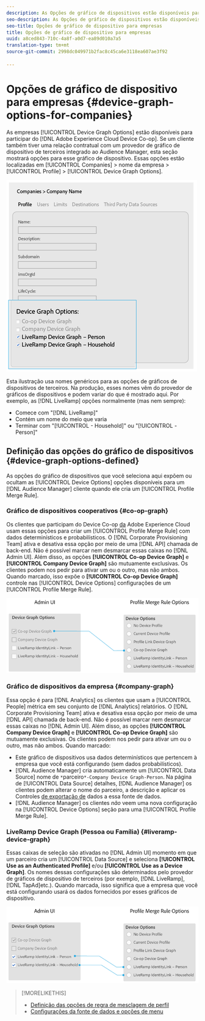 ```yaml
---
description: As Opções de gráfico de dispositivos estão disponíveis para empresas que participam do Adobe Experience Cloud Device Co-op. Se um cliente também tiver uma relação contratual com um provedor de gráfico de dispositivo de terceiros integrado ao Audience Manager, esta seção mostrará opções para esse gráfico de dispositivo. Essas opções estão localizadas em Empresas > nome da empresa > Perfil > Opções de gráfico de dispositivo.
seo-description: As Opções de gráfico de dispositivos estão disponíveis para empresas que participam do Adobe Experience Cloud Device Co-op. Se um cliente também tiver uma relação contratual com um provedor de gráfico de dispositivo de terceiros integrado ao Audience Manager, esta seção mostrará opções para esse gráfico de dispositivo. Essas opções estão localizadas em Empresas > nome da empresa > Perfil > Opções de gráfico de dispositivo.
seo-title: Opções de gráfico de dispositivo para empresas
title: Opções de gráfico de dispositivo para empresas
uuid: a8ced843-710c-4a8f-a0d7-ea89d010a7a5
translation-type: tm+mt
source-git-commit: 2998dc049971b2fac8c45ca6e3118ea607ae3f92

---
```



# Opções de gráfico de dispositivo para empresas {#device-graph-options-for-companies}

As empresas [!UICONTROL Device Graph Options] estão disponíveis para participar do [!DNL Adobe Experience Cloud Device Co-op]. Se um cliente também tiver uma relação contratual com um provedor de gráfico de dispositivo de terceiros integrado ao Audience Manager, esta seção mostrará opções para esse gráfico de dispositivo. Essas opções estão localizadas em [!UICONTROL Companies] &gt; nome da empresa &gt; [!UICONTROL Profile] &gt; [!UICONTROL Device Graph Options].

![](assets/adminUIdataSource.png)

Esta ilustração usa nomes genéricos para as opções de gráficos de dispositivos de terceiros. Na produção, esses nomes vêm do provedor de gráficos de dispositivos e podem variar do que é mostrado aqui. Por exemplo, as [!DNL LiveRamp] opções normalmente (mas nem sempre):

* Comece com "[!DNL LiveRamp]"
* Contém um nome do meio que varia
* Terminar com "[!UICONTROL - Household]" ou "[!UICONTROL -Person]"

## Definição das opções do gráfico de dispositivos {#device-graph-options-defined}

As opções do gráfico de dispositivos que você seleciona aqui expõem ou ocultam as [!UICONTROL Device Options] opções disponíveis para um [!DNL Audience Manager] cliente quando ele cria um [!UICONTROL Profile Merge Rule].

### Gráfico de dispositivos cooperativos {#co-op-graph}

Os clientes que participam do Device Co-op [da](https://marketing.adobe.com/resources/help/en_US/mcdc/) Adobe Experience Cloud usam essas opções para criar um [!UICONTROL Profile Merge Rule] com dados [](https://marketing.adobe.com/resources/help/en_US/mcdc/mcdc-links.html)determinísticos e probabilísticos. O [!DNL Corporate Provisioning Team] ativa e desativa essa opção por meio de uma [!DNL API] chamada de back-end. Não é possível marcar nem desmarcar essas caixas no [!DNL Admin UI]. Além disso, as opções **[!UICONTROL Co-op Device Graph]** e **[!UICONTROL Company Device Graph]** são mutuamente exclusivas. Os clientes podem nos pedir para ativar um ou o outro, mas não ambos. Quando marcado, isso expõe o **[!UICONTROL Co-op Device Graph]** controle nas [!UICONTROL Device Options] configurações de um [!UICONTROL Profile Merge Rule].

![](assets/adminUI1.png)

### Gráfico de dispositivos da empresa {#company-graph}

Essa opção é para [!DNL Analytics] os clientes que usam a [!UICONTROL People] métrica em seu conjunto de [!DNL Analytics] relatórios. O [!DNL Corporate Provisioning Team] ativa e desativa essa opção por meio de uma [!DNL API] chamada de back-end. Não é possível marcar nem desmarcar essas caixas no [!DNL Admin UI]. Além disso, as opções **[!UICONTROL Company Device Graph]** e **[!UICONTROL Co-op Device Graph]** são mutuamente exclusivas. Os clientes podem nos pedir para ativar um ou o outro, mas não ambos. Quando marcado:

* Este gráfico de dispositivos usa dados determinísticos que pertencem à empresa que você está configurando (sem dados probabilísticos).
* [!DNL Audience Manager] cria automaticamente um [!UICONTROL Data Source] nome de `*`parceiro`*-Company Device Graph-Person`. Na página de [!UICONTROL Data Source] detalhes, [!DNL Audience Manager] os clientes podem alterar o nome do parceiro, a descrição e aplicar os Controles [de exportação de](https://marketing.adobe.com/resources/help/en_US/aam/c_dec.html) dados a essa fonte de dados.
* [!DNL Audience Manager] os clientes *não* veem uma nova configuração na [!UICONTROL Device Options] seção para uma [!UICONTROL Profile Merge Rule].

### LiveRamp Device Graph (Pessoa ou Família) {#liveramp-device-graph}

Essas caixas de seleção são ativadas no [!DNL Admin UI] momento em que um parceiro cria um [!UICONTROL Data Source] e seleciona **[!UICONTROL Use as an Authenticated Profile]** e/ou **[!UICONTROL Use as a Device Graph]**. Os nomes dessas configurações são determinados pelo provedor de gráficos de dispositivo de terceiros (por exemplo, [!DNL LiveRamp], [!DNL TapAd]etc.). Quando marcada, isso significa que a empresa que você está configurando usará os dados fornecidos por esses gráficos de dispositivo.

![](assets/adminUI2.png)

>[!MORELIKETHIS]
>
>* [Definição das opções de regra de mesclagem de perfil](https://marketing.adobe.com/resources/help/en_US/aam/merge-rule-definitions.html)
>* [Configurações da fonte de dados e opções de menu](https://marketing.adobe.com/resources/help/en_US/aam/datasource-settings-definitions.html)

